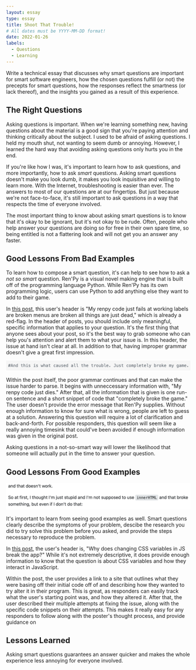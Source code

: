 ```yaml
---
layout: essay
type: essay
title: Shoot That Trouble!
# All dates must be YYYY-MM-DD format!
date: 2022-01-26
labels:
  - Questions
  - Learning
---
```

Write a technical essay that discusses why smart questions are important for smart software engineers, how the chosen questions fulfill (or not) the precepts for smart questions, how the responses reflect the smartness (or lack thereof), and the insights you gained as a result of this experience.

## The Right Questions
Asking questions is important. When we're learning something new, having questions about the material is a good sign that you're paying attention and thinking critically about the subject. I used to be afraid of asking questions. I held my mouth shut, not wanting to seem dumb or annoying. However, I learned the hard way that avoiding asking questions only hurts you in the end. 

If you're like how I was, it's important to learn how to ask questions, and more importantly, how to ask *smart* questions. Asking smart questions doesn't make you look dumb, it makes you look inquisitive and willing to learn more. With the Internet, troubleshooting is easier than ever. The answers to most of our questions are at our fingertips. But just because we're not face-to-face, it's still important to ask questions in a way that respects the time of everyone involved. 

The most important thing to know about asking smart questions is to know that it's okay to be ignorant, but it's not okay to be rude. Often, people who help answer your questions are doing so for free in their own spare time, so being entitled is not a flattering look and will not get you an answer any faster. 

## Good Lessons From Bad Examples
To learn how to compose a smart question, it's can help to see how to ask a *not so smart* question. Ren'Py is a visual novel making engine that is built off of the programming language Python. While Ren'Py has its own programming logic, users can use Python to add anything else they want to add to their game. 

In [this post](https://stackoverflow.com/questions/69848012/my-renpy-code-just-fails-at-working-labels-are-broken-menus-are-broken-all-thing), this user's header is "My renpy code just fails at working labels are broken menus are broken all things are just dead," which is already a red-flag. In the header of posts, you should include only meaningful, specific information that applies to your question. It's the first thing that anyone sees about your post, so it's the best way to grab someone who can help you's attention and alert them to what your issue is. In this header, the issue at hand isn't clear at all. In addition to that, having improper grammar doesn't give a great first impression. 

<img class="ui large image" src="../images/badQuestion.png">

Within the post itself, the poor grammar continues and that can make the issue harder to parse. It begins with unneccessary information with, "My renpy code just dies." After that, all the information that is given is one run-on sentence and a short snippet of code that "completely broke the game." The user doesn't provide the error message that Ren'Py supplies. Without enough information to know for sure what is wrong, people are left to guess at a solution. Answering this question will require a lot of clarification and back-and-forth. For possible responders, this question will seem like a really annoying timesink that could've been avoided if enough information was given in the original post. 

Asking questions in a not-so-smart way will lower the likelihood that someone will actually put in the time to answer your question. 

## Good Lessons From Good Examples

<img class="ui large image" src="../images/goodQuestion.png">

It's important to learn from seeing good examples as well. Smart questions clearly describe the symptoms of your problem, descibe the research you did to try solve this problem before you asked, and provide the steps necessary to reproduce the problem. 

In [this post](https://stackoverflow.com/questions/70862723/why-does-changing-css-variables-in-js-break-the-app), the user's header is, "Why does changing CSS variables in JS break the app?" While it's not extremely descriptive, it does provide enough information to know that the question is about CSS variables and how they interact in JavaScript.

Within the post, the user provides a link to a site that outlines what they were basing off their initial code off of and describing how they wanted to try alter it in their program. This is great, as responders can easily track what the user's starting point was, and how they altered it. After that, the user described their multiple attempts at fixing the issue, along with the specific code snippets on their attempts. This makes it really easy for any responders to follow along with the poster's thought process, and provide guidance on 

## Lessons Learned
Asking smart questions guarantees an answer quicker and makes the whole experience less annoying for everyone involved. 

